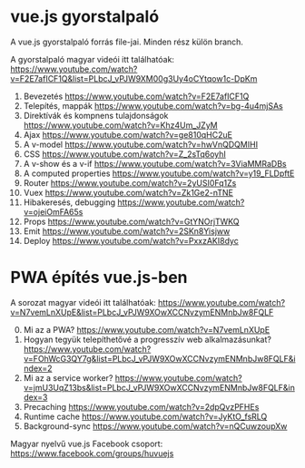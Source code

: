 # vue.js gyorstalpaló

A vue.js gyorstalpaló forrás file-jai. Minden rész külön branch.

A gyorstalpaló magyar videói itt találhatóak: https://www.youtube.com/watch?v=F2E7afICF1Q&list=PLbcJ_vPJW9XM00g3Uy4oCYtqow1c-DpKm


1. Bevezetés https://www.youtube.com/watch?v=F2E7afICF1Q
2. Telepítés, mappák https://www.youtube.com/watch?v=bg-4u4mjSAs
3. Direktívák és kompnens tulajdonságok https://www.youtube.com/watch?v=Khz4Um_JZyM
4. Ajax https://www.youtube.com/watch?v=ge810qHC2uE
5. A v-model https://www.youtube.com/watch?v=hwVnQDQMIHI
6. CSS https://www.youtube.com/watch?v=Z_2sTq6oyhI
7. A v-show és a v-if https://www.youtube.com/watch?v=3ViaMMRaDBs
8. A computed properties https://www.youtube.com/watch?v=y19_FLDpftE
9. Router https://www.youtube.com/watch?v=2yUSI0Fq1Zs
10. Vuex https://www.youtube.com/watch?v=Zk1Ge2-nTNE
11. Hibakeresés, debugging https://www.youtube.com/watch?v=ojeiOmFA65s
12. Props https://www.youtube.com/watch?v=GtYNOrjTWKQ
13. Emit https://www.youtube.com/watch?v=2SKn8Yisjww
14. Deploy https://www.youtube.com/watch?v=PxxzAKI8dyc

# PWA építés vue.js-ben

A sorozat magyar videói itt találhatóak: https://www.youtube.com/watch?v=N7vemLnXUpE&list=PLbcJ_vPJW9XOwXCCNvzymENMnbJw8FQLF

0. Mi az a PWA? https://www.youtube.com/watch?v=N7vemLnXUpE
1. Hogyan tegyük telepíthetővé a progresszív web alkalmazásunkat? https://www.youtube.com/watch?v=FOhWcG3QY7g&list=PLbcJ_vPJW9XOwXCCNvzymENMnbJw8FQLF&index=2
2. Mi az a service worker? https://www.youtube.com/watch?v=jmU3UqZ13bs&list=PLbcJ_vPJW9XOwXCCNvzymENMnbJw8FQLF&index=3
3. Precaching https://www.youtube.com/watch?v=2dpQvzPFHEs
4. Runtime cache https://www.youtube.com/watch?v=JyKtO_fsRLQ
5. Background-sync https://www.youtube.com/watch?v=nQCuwzoupXw


Magyar nyelvű vue.js Facebook csoport: https://www.facebook.com/groups/huvuejs
